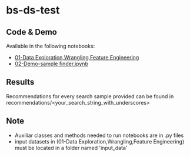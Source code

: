 # bs-ds-test


## Code & Demo

Available in the following notebooks:

- [01-Data Exploration,Wrangling,Feature Engineering](https://github.com/statscol/bs-ds-test/blob/main/01-Data%20Exploration,Wrangling,Feature%20Engineering.ipynb "Data Exploration")
- [02-Demo-sample finder.ipynb](https://github.com/statscol/bs-ds-test/blob/main/02-Demo-sample%20finder.ipynb "Search Recommender")



## Results

Recommendations for every search sample provided can be found in recommendations/<your_search_string_with_underscores>


## Note

- Auxiliar classes and methods needed to run notebooks are in .py files
- input datasets in (01-Data Exploration,Wrangling,Feature Engineering) must be located in a folder named 'input_data'

